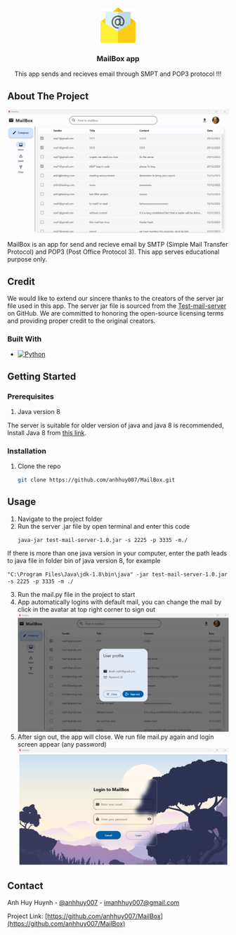 <!-- PROJECT LOGO -->
<br />
<div align="center">
  <a href="https://github.com/AnhHuy007/MailBox">
    <img src="demo/icon.png" alt="Logo" width="80" height="80">
  </a>

<h3 align="center">MailBox app</h3>

  <p align="center">
    This app sends and recieves email through SMPT and POP3 protocol !!!
    <br />
  </p>
</div>


## About The Project

![MailBox app!](/demoImg/main.png "Main screen")

MailBox is an app for send and recieve email by SMTP (Simple Mail Transfer Protocol) and POP3 (Post Office Protocol 3). This app serves educational purpose only.

## Credit
We would like to extend our sincere thanks to the creators of the server jar file used in this app. The server jar file is sourced from the [Test-mail-server](https://github.com/eugenehr/test-mail-server) on GitHub. We are committed to honoring the open-source licensing terms and providing proper credit to the original creators.


### Built With

* [![Python][Python.js]][Python-url]



<!-- GETTING STARTED -->

## Getting Started

### Prerequisites
1. Java version 8

The server is suitable for older version of java and java 8 is recommended,
Install Java 8 from [this link](https://www.java.com/download/ie_manual.jsp "Java download link").

### Installation

1. Clone the repo
    ```sh
    git clone https://github.com/anhhuy007/MailBox.git
    ```
    

<!-- USAGE EXAMPLES -->

## Usage

1. Navigate to the project folder
2. Run the server .jar file by open terminal and enter this code
	```
	java-jar test-mail-server-1.0.jar -s 2225 -p 3335 -m./
	```
 
 If there is more than one java version in your computer, enter the path leads to java file in folder bin of java version 8, for example

	"C:\Program Files\Java\jdk-1.8\bin\java" -jar test-mail-server-1.0.jar -s 2225 -p 3335 -m ./

 
 3. Run the mail.py file in the project to start
 4. App automatically logins with default mail, you can change the mail by click in the avatar at top right corner to sign out
![Sign Out Screen](/demoImg/signout.png "Sign Out screen")
 5. After sign out, the app will close. We run file mail.py again and login screen appear (any password)
![Login Screen](/demoImg/login.png "Login screen")



<!-- CONTACT -->

## Contact

Anh Huy Huynh - [@anhhuy007](https://twitter.com/anhhuy007) - imanhhuy007@gmail.com

Project Link: [https://github.com/anhhuy007/MailBox](https://github.com/anhhuy007/MailBox)






[Python.js]: https://img.shields.io/badge/python-ffff00?style=for-the-badge&logo=python&logoColor=white
[Python-url]: https://www.python.org/
